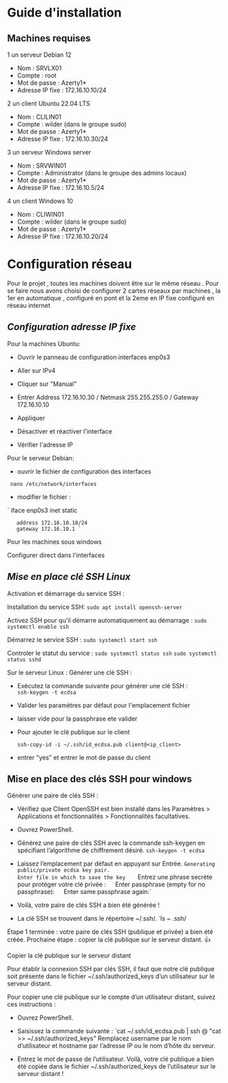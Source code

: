 # Guide d'installation 

## Machines requises

 1 un serveur Debian 12
   - Nom : SRVLX01
   - Compte : root
   - Mot de passe : Azerty1*
   - Adresse IP fixe : 172.16.10.10/24

 
 2 un client Ubuntu 22.04 LTS
   - Nom : CLILIN01
   - Compte : wilder (dans le groupe sudo)
   - Mot de passe : Azerty1*
   - Adresse IP fixe : 172.16.10.30/24
     
 3 un serveur Windows server
   - Nom : SRVWIN01
   - Compte : Administrator (dans le groupe des admins locaux)
   - Mot de passe : Azerty1*
   - Adresse IP fixe : 172.16.10.5/24
     
 4 un client Windows 10 
   - Nom : CLIWIN01
   - Compte : wilder (dans le groupe sudo)
   - Mot de passe : Azerty1*
   - Adresse IP fixe : 172.16.10.20/24


# Configuration réseau 

Pour le projet , toutes les machines doivent être sur le même réseau .
Pour se faire nous avons choisi de configurer 2 cartes réseaux par machines , la 1er en automatique , configuré en pont et la 2eme en IP fixe configuré en réseau internet

 ## *Configuration adresse IP fixe* ##

 Pour la machines Ubuntu:
 
   - Ouvrir le panneau de configuration interfaces enp0s3
 
   - Aller sur IPv4  
 
   - Cliquer sur "Manual" 
 
   - Entrer Address 172.16.10.30 / Netmask 255.255.255.0 / Gateway 172.16.10.10 
 
   - Appliquer  
 
   - Désactiver et réactiver l'interface  
 
   - Vérifier l'adresse IP  
 

 Pour le serveur Debian:

   - ouvrir le fichier de configuration des interfaces  
 
 ` nano /etc/network/interfaces` 
 
   - modifier le fichier : 
 
 ` iface enp0s3 inet static  
 
       address 172.16.10.10/24 
       gateway 172.16.10.1 `

  Pour les machines sous windows 

 Configurer direct dans l'interfaces 


 ## *Mise en place clé SSH Linux* ##
  
  Activation et démarrage du service SSH :

  Installation du service SSH:
  ` sudo apt install openssh-server `

  Activez SSH pour qu'il démarre automatiquement au démarrage :
   `sudo systemctl enable ssh`
   
  Démarrez le service SSH :
   `sudo systemctl start ssh `
   
 Controler le statut du service :
   `sudo systemctl status ssh`
   `sudo systemctl status sshd`

 Sur le serveur Linux : Générer une clé SSH :  
 
   - Exécutez la commande suivante pour générer une clé SSH :  
     `
     ssh-keygen -t ecdsa  
     `
   - Valider les paramètres par défaut pour l'emplacement fichier  
    
   - laisser vide pour la passphrase ete valider  
    
   - Pour ajouter le clé publique sur le client  
    
     ` ssh-copy-id -i ~/.ssh/id_ecdsa.pub client@<ip_client> `
     
   - entrer "yes" et entrer le mot de passe du client


     
  ## Mise en place des clés SSH pour windows
  
Générer une paire de clés SSH :

   - Vérifiez que Client OpenSSH est bien installé dans les Paramètres > Applications et fonctionnalités > Fonctionnalités facultatives.  
    
   - Ouvrez PowerShell.  
    
   - Générez une paire de clés SSH avec la commande ssh-keygen en spécifiant l’algorithme de chiffrement désiré.
       `ssh-keygen -t ecdsa`
   
   - Laissez l’emplacement par défaut en appuyant sur Entrée.
        `Generating public/private ecdsa key pair.`  
        `Enter file in which to save the key   
        `Entrez une phrase secrète pour protéger votre clé privée :`  
        `Enter passphrase (empty for no passphrase):`  
        `Enter same passphrase again:`  
        
   - Voilà, votre paire de clés SSH a bien été générée !

   - La clé SSH se trouvent dans le répertoire ~/.ssh/.
         `ls ~ .ssh/
         
   Étape 1 terminée : votre paire de clés SSH (publique et privée) a bien été créée. Prochaine étape : copier la clé publique sur le serveur distant. 👍
    
Copier la clé publique sur le serveur distant
   
Pour établir la connexion SSH par clés SSH, il faut que notre clé publique soit présente dans le fichier ~/.ssh/authorized_keys d’un utilisateur sur le serveur distant.

Pour copier une clé publique sur le compte d’un utilisateur distant, suivez ces instructions :

 
   - Ouvrez PowerShell.
     
   - Saisissez la commande suivante :
        `cat ~/.ssh/id_ecdsa.pub | ssh <username>@<hostname> "cat >> ~/.ssh/authorized_keys"
Remplacez username par le nom d’utilisateur et hostname par l’adresse IP ou le nom d’hôte du serveur.

   - Entrez le mot de passe de l’utilisateur.
Voilà, votre clé publique a bien été copiée dans le fichier ~/.ssh/authorized_keys de l’utilisateur sur le serveur distant !

 
